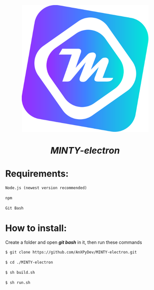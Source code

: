 <p align = "center"><img src = "./icon/minty.svg" width = 400></img></p>



<h1 align = "center"><em>MINTY-electron</em></h1>



# Requirements:

    Node.js (newest version recommended)

    npm
  
    Git Bash

# How to install:
    
  Create a folder and open **_git bash_** in it, then run these commands

    $ git clone https://github.com/AnXPyDev/MINTY-electron.git
  
    $ cd ./MINTY-electron
  
    $ sh build.sh
  
    $ sh run.sh
    
